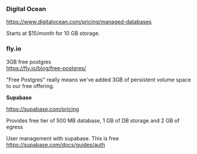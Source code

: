### Digital Ocean 

https://www.digitalocean.com/pricing/managed-databases   

Starts at $15/month for 10 GB storage.    


### fly.io
3GB free postgres  
https://fly.io/blog/free-postgres/  

"Free Postgres" really means we've added 3GB of persistent volume space to our free offering.    


**Supabase**

https://supabase.com/pricing

Provides free tier of 500 MB database, 1 GB of DB storage and 2 GB of egress 

User management with supabase. This is free
https://supabase.com/docs/guides/auth
